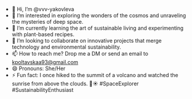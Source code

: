 - 👋 Hi, I’m @vvv-yakovleva
- 👀 I’m interested in exploring the wonders of the cosmos and unraveling the mysteries of deep space.
- 🌱 I’m currently learning the art of sustainable living and experimenting with plant-based recipes.
- 💞️ I’m looking to collaborate on innovative projects that merge technology and environmental sustainability.
- 📫 How to reach me? Drop me a DM or send an email to kpoltavskaa93@gmail.com
- 😄 Pronouns: She/Her
- ⚡ Fun fact: I once hiked to the summit of a volcano and watched the sunrise from above the clouds. 🌋☀️ #SpaceExplorer #SustainabilityEnthusiast

<!---
vvv-yakovleva/vvv-yakovleva is a ✨ special ✨ repository because its `README.md` (this file) appears on your GitHub profile.
You can click the Preview link to take a look at your changes.
--->
